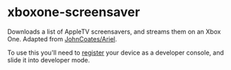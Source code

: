 xboxone-screensaver
===

Downloads a list of AppleTV screensavers, and streams them on an Xbox One. Adapted from [JohnCoates/Ariel](https://github.com/JohnCoates/Aerial).

To use this you'll need to [register](https://docs.microsoft.com/en-us/windows/uwp/xbox-apps/devkit-activation) your device as a developer console, and slide it into developer mode.
